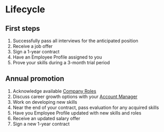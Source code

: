 # Lifecycle

## First steps
1. Successfully pass all interviews for the anticipated position
2. Receive a job offer
3. Sign a 1-year contract
4. Have an Employee Profile assigned to you
5. Prove your skills during a 3-month trial period


## Annual promotion
1. Acknowledge available [Company Roles](./ladder)
2. Discuss career growth options with your [Account Manager](/company/Career/Roles/account_manager)
3. Work on developing new skills
4. Near the end of your contract, pass evaluation for any acquired skills
5. Have you Employee Profile updated with new skills and roles
6. Receive an updated salary offer
7. Sign a new 1-year contract